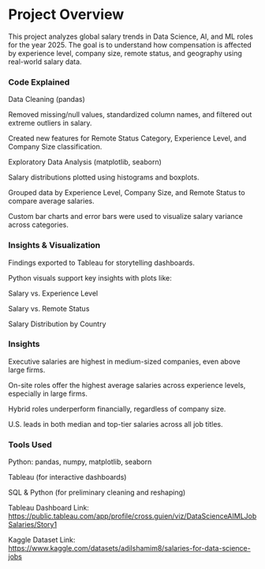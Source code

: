 # Project Overview
This project analyzes global salary trends in Data Science, AI, and ML roles for the year 2025. The goal is to understand how compensation is affected by experience level, company size, remote status, and geography using real-world salary data.

### Code Explained
Data Cleaning (pandas)

Removed missing/null values, standardized column names, and filtered out extreme outliers in salary.

Created new features for Remote Status Category, Experience Level, and Company Size classification.

Exploratory Data Analysis (matplotlib, seaborn)

Salary distributions plotted using histograms and boxplots.

Grouped data by Experience Level, Company Size, and Remote Status to compare average salaries.

Custom bar charts and error bars were used to visualize salary variance across categories.

### Insights & Visualization

Findings exported to Tableau for storytelling dashboards.

Python visuals support key insights with plots like:

Salary vs. Experience Level

Salary vs. Remote Status

Salary Distribution by Country

### Insights

Executive salaries are highest in medium-sized companies, even above large firms.

On-site roles offer the highest average salaries across experience levels, especially in large firms.

Hybrid roles underperform financially, regardless of company size.

U.S. leads in both median and top-tier salaries across all job titles.

### Tools Used
Python: pandas, numpy, matplotlib, seaborn

Tableau (for interactive dashboards)

SQL & Python (for preliminary cleaning and reshaping)

Tableau Dashboard Link: https://public.tableau.com/app/profile/cross.guien/viz/DataScienceAIMLJobSalaries/Story1

Kaggle Dataset Link: https://www.kaggle.com/datasets/adilshamim8/salaries-for-data-science-jobs
